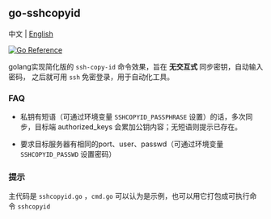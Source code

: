 ## go-sshcopyid

中文 | [English](README.md)

[![Go Reference](https://pkg.go.dev/badge/tcw.im/sshcopyid.svg)](https://pkg.go.dev/tcw.im/sshcopyid)

golang实现简化版的 `ssh-copy-id` 命令效果，旨在 **无交互式** 同步密钥，自动输入密码，
之后就可用 `ssh` 免密登录，用于自动化工具。

### FAQ

- 私钥有短语（可通过环境变量 `SSHCOPYID_PASSPHRASE` 设置）的话，多次同步，目标端 authorized_keys 会累加公钥内容；无短语则提示已存在。

- 要求目标服务器有相同的port、user、passwd（可通过环境变量 `SSHCOPYID_PASSWD` 设置密码）

### 提示

主代码是 `sshcopyid.go` ，`cmd.go` 可以认为是示例，也可以用它打包成可执行命令 `sshcopyid`
